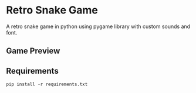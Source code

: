 # Retro Snake Game

A retro snake game in python using pygame library with custom sounds and font.

## Game Preview

## Requirements

`pip install -r requirements.txt`

